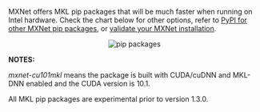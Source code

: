 MXNet offers MKL pip packages that will be much faster when running on Intel hardware.
Check the chart below for other options, refer to <a href="https://pypi.org/project/mxnet/">PyPI for
other MXNet pip packages</a>, or <a href="validate_mxnet.html">validate your MXNet installation</a>.

<div style="text-align: center">
    <img src="https://raw.githubusercontent.com/dmlc/web-data/master/mxnet/install/pip-packages.png"
    alt="pip packages"/>
</div>

**NOTES:**

*mxnet-cu101mkl* means the package is built with CUDA/cuDNN and MKL-DNN enabled and the CUDA version is 10.1.

All MKL pip packages are experimental prior to version 1.3.0.
